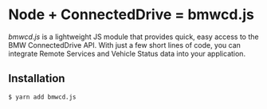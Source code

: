 # Node + ConnectedDrive = bmwcd.js

*bmwcd.js* is a lightweight JS module that provides quick, easy access to the BMW ConnectedDrive API. With just a few short lines of code, you can integrate Remote Services and Vehicle Status data into your application.

## Installation
```bash
$ yarn add bmwcd.js
```
